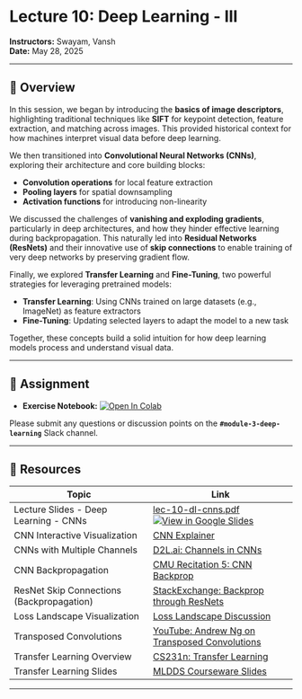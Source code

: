 # Lecture 10: Deep Learning - III

**Instructors:** Swayam, Vansh  
**Date:** May 28, 2025

---

## 📖 Overview

In this session, we began by introducing the **basics of image descriptors**, highlighting traditional techniques like **SIFT** for keypoint detection, feature extraction, and matching across images. This provided historical context for how machines interpret visual data before deep learning.

We then transitioned into **Convolutional Neural Networks (CNNs)**, exploring their architecture and core building blocks:
- **Convolution operations** for local feature extraction  
- **Pooling layers** for spatial downsampling  
- **Activation functions** for introducing non-linearity

We discussed the challenges of **vanishing and exploding gradients**, particularly in deep architectures, and how they hinder effective learning during backpropagation. This naturally led into **Residual Networks (ResNets)** and their innovative use of **skip connections** to enable training of very deep networks by preserving gradient flow.

Finally, we explored **Transfer Learning** and **Fine-Tuning**, two powerful strategies for leveraging pretrained models:
- **Transfer Learning**: Using CNNs trained on large datasets (e.g., ImageNet) as feature extractors  
- **Fine-Tuning**: Updating selected layers to adapt the model to a new task

Together, these concepts build a solid intuition for how deep learning models process and understand visual data.

---

## 📄 Assignment

- **Exercise Notebook:** [![Open In Colab](https://colab.research.google.com/assets/colab-badge.svg)](https://colab.research.google.com/drive/18txr34ybFEwosnieoRhWLT6hgZ204_wL)

Please submit any questions or discussion points on the **`#module-3-deep-learning`** Slack channel.

---

## 🔗 Resources

| Topic                                                | Link                                                                                     |
|------------------------------------------------------|------------------------------------------------------------------------------------------|
| Lecture Slides - Deep Learning - CNNs | [lec-10-dl-cnns.pdf](./lec-10-dl-cnns.pdf) <br> [![View in Google Slides](https://img.shields.io/badge/View-Google%20Slides-4285F4?logo=google-slides&logoColor=white)](https://docs.google.com/presentation/d/1mhSJ4OA4Q9CVvM_LYre3Io19rLexaTKQ6nt39ZNIKLQ/edit?usp=sharing) |
| CNN Interactive Visualization                        | [CNN Explainer](https://poloclub.github.io/cnn-explainer/)                              |
| CNNs with Multiple Channels                          | [D2L.ai: Channels in CNNs](https://d2l.ai/chapter_convolutional-neural-networks/channels.html) |
| CNN Backpropagation                                  | [CMU Recitation 5: CNN Backprop](https://deeplearning.cs.cmu.edu/F21/document/recitation/Recitation5/CNN_Backprop_Recitation_5_F21.pdf) |
| ResNet Skip Connections (Backpropagation)            | [StackExchange: Backprop through ResNets](https://stats.stackexchange.com/questions/268820/gradient-backpropagation-through-resnet-skip-connections) |
| Loss Landscape Visualization                         | [Loss Landscape Discussion](https://jtuckerk.github.io/loss_landscape.html)             |
| Transposed Convolutions                              | [YouTube: Andrew Ng on Transposed Convolutions](https://www.youtube.com/watch?v=qb4nRoEAASA) |
| Transfer Learning Overview                           | [CS231n: Transfer Learning](https://cs231n.github.io/transfer-learning/)                |
| Transfer Learning Slides                             | [MLDDS Courseware Slides](https://lisaong.github.io/mldds-courseware/03_TextImage/transfer-learning.slides.html) |

---
